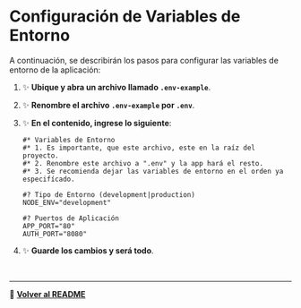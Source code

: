 # **Configuración de Variables de Entorno**

A continuación, se describirán los pasos para configurar las variables de entorno de la aplicación:

1. ✨ **Ubique y abra un archivo llamado `.env-example`**.

2. ✨ **Renombre el archivo `.env-example` por `.env`**.

3. ✨ **En el contenido, ingrese lo siguiente**:

    ```
    #* Variables de Entorno
    #* 1. Es importante, que este archivo, este en la raíz del proyecto.
    #* 2. Renombre este archivo a ".env" y la app hará el resto.
    #* 3. Se recomienda dejar las variables de entorno en el orden ya especifícado.

    #? Tipo de Entorno (development|production)
    NODE_ENV="development"

    #? Puertos de Aplicación
    APP_PORT="80"
    AUTH_PORT="8080"
    ```

4. ✨ **Guarde los cambios y será todo**.

<br>

---

📌 **[Volver al README](../../README.md)**